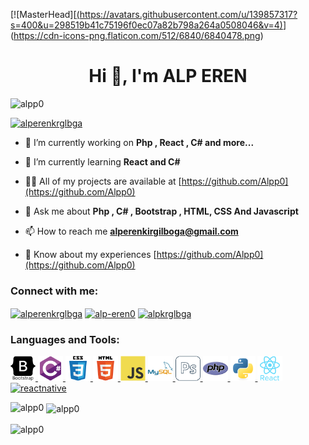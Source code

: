 [![MasterHead][[(https://avatars.githubusercontent.com/u/139857317?s=400&u=298519b41c75196f0ec07a82b798a264a0508046&v=4)](https://www.flaticon.com/free-icon/coding_3242257?term=code&page=1&position=16&origin=search&related_id=3242257)](https://cdn-icons-png.flaticon.com/512/6840/6840478.png)
<h1 align="center">Hi 👋, I'm ALP EREN</h1>
<p align="left"> <img src="https://komarev.com/ghpvc/?username=alpp0&label=Profile%20views&color=0e75b6&style=flat" alt="alpp0" /> </p>

<p align="left"> <a href="https://twitter.com/alperenkrglbga" target="blank"><img src="https://img.shields.io/twitter/follow/alperenkrglbga?logo=twitter&style=for-the-badge" alt="alperenkrglbga" /></a> </p>

- 🔭 I’m currently working on **Php , React , C# and more...**

- 🌱 I’m currently learning **React and C#**

- 👨‍💻 All of my projects are available at [https://github.com/Alpp0](https://github.com/Alpp0)

- 💬 Ask me about **Php , C# , Bootstrap , HTML, CSS And Javascript**

- 📫 How to reach me **alperenkirgilboga@gmail.com**

- 📄 Know about my experiences [https://github.com/Alpp0](https://github.com/Alpp0)

<h3 align="left">Connect with me:</h3>
<p align="left">
<a href="https://twitter.com/alperenkrglbga" target="blank"><img align="center" src="https://raw.githubusercontent.com/rahuldkjain/github-profile-readme-generator/master/src/images/icons/Social/twitter.svg" alt="alperenkrglbga" height="30" width="40" /></a>
<a href="https://linkedin.com/in/alp-eren0" target="blank"><img align="center" src="https://raw.githubusercontent.com/rahuldkjain/github-profile-readme-generator/master/src/images/icons/Social/linked-in-alt.svg" alt="alp-eren0" height="30" width="40" /></a>
<a href="https://instagram.com/alpkrglbga" target="blank"><img align="center" src="https://raw.githubusercontent.com/rahuldkjain/github-profile-readme-generator/master/src/images/icons/Social/instagram.svg" alt="alpkrglbga" height="30" width="40" /></a>
</p>

<h3 align="left">Languages and Tools:</h3>
<p align="left"> <a href="https://getbootstrap.com" target="_blank" rel="noreferrer"> <img src="https://raw.githubusercontent.com/devicons/devicon/master/icons/bootstrap/bootstrap-plain-wordmark.svg" alt="bootstrap" width="40" height="40"/> </a> <a href="https://www.w3schools.com/cs/" target="_blank" rel="noreferrer"> <img src="https://raw.githubusercontent.com/devicons/devicon/master/icons/csharp/csharp-original.svg" alt="csharp" width="40" height="40"/> </a> <a href="https://www.w3schools.com/css/" target="_blank" rel="noreferrer"> <img src="https://raw.githubusercontent.com/devicons/devicon/master/icons/css3/css3-original-wordmark.svg" alt="css3" width="40" height="40"/> </a> <a href="https://www.w3.org/html/" target="_blank" rel="noreferrer"> <img src="https://raw.githubusercontent.com/devicons/devicon/master/icons/html5/html5-original-wordmark.svg" alt="html5" width="40" height="40"/> </a> <a href="https://developer.mozilla.org/en-US/docs/Web/JavaScript" target="_blank" rel="noreferrer"> <img src="https://raw.githubusercontent.com/devicons/devicon/master/icons/javascript/javascript-original.svg" alt="javascript" width="40" height="40"/> </a> <a href="https://www.mysql.com/" target="_blank" rel="noreferrer"> <img src="https://raw.githubusercontent.com/devicons/devicon/master/icons/mysql/mysql-original-wordmark.svg" alt="mysql" width="40" height="40"/> </a> <a href="https://www.photoshop.com/en" target="_blank" rel="noreferrer"> <img src="https://raw.githubusercontent.com/devicons/devicon/master/icons/photoshop/photoshop-line.svg" alt="photoshop" width="40" height="40"/> </a> <a href="https://www.php.net" target="_blank" rel="noreferrer"> <img src="https://raw.githubusercontent.com/devicons/devicon/master/icons/php/php-original.svg" alt="php" width="40" height="40"/> </a> <a href="https://www.python.org" target="_blank" rel="noreferrer"> <img src="https://raw.githubusercontent.com/devicons/devicon/master/icons/python/python-original.svg" alt="python" width="40" height="40"/> </a> <a href="https://reactjs.org/" target="_blank" rel="noreferrer"> <img src="https://raw.githubusercontent.com/devicons/devicon/master/icons/react/react-original-wordmark.svg" alt="react" width="40" height="40"/> </a> <a href="https://reactnative.dev/" target="_blank" rel="noreferrer"> <img src="https://reactnative.dev/img/header_logo.svg" alt="reactnative" width="40" height="40"/> </a> </p>

<p><img align="left" src="https://github-readme-stats.vercel.app/api/top-langs?username=alpp0&show_icons=true&locale=en&layout=compact" alt="alpp0" /></p>

<p>&nbsp;<img align="center" src="https://github-readme-stats.vercel.app/api?username=alpp0&show_icons=true&locale=en" alt="alpp0" /></p>

<p><img align="center" src="https://github-readme-streak-stats.herokuapp.com/?user=alpp0&" alt="alpp0" /></p>

